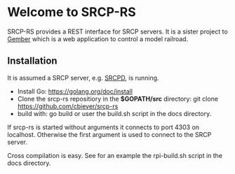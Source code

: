 # Welcome to SRCP-RS

SRCP-RS provides a REST interface for SRCP servers. It is a sister project to [Gember](https://github.com/cbiever/gember) which is a web application to control a model railroad.

## Installation

It is assumed a SRCP server, e.g. [SRCPD](http://srcpd.sourceforge.net/srcpd/index.html), is running.

 - Install Go: https://golang.org/doc/install
 - Clone the srcp-rs repositiory in the **$GOPATH/src** directory:
   git clone https://github.com/cbiever/srcp-rs
 - build with: go build
   or user the build.sh script in the docs directory.

If srcp-rs is started without arguments it connects to port 4303 on localhost. Otherwise the first argument is used to connect to the SRCP server. 

Cross compilation is easy. See for an example the rpi-build.sh script in the docs directory.
